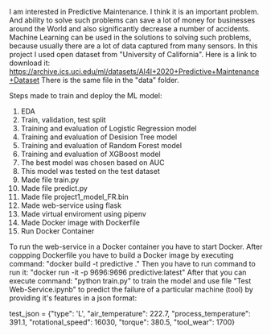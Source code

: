I am interested in Predictive Maintenance. I think it is an important problem. 
And ability to solve such problems can save a lot of money for businesses around the World and also significantly decrease a number of accidents.
Machine Learning can be used in the solutions to solving such problems, because usually there are a lot of data captured from many sensors. 
In this project I used open dataset from "University of California". 
Here is a link to download it: https://archive.ics.uci.edu/ml/datasets/AI4I+2020+Predictive+Maintenance+Dataset
There is the same file in the "data" folder.

Steps made to train and deploy the ML model:
1. EDA
2. Train, validation, test split
3. Training and evaluation of Logistic Regression model
4. Training and evaluation of Desision Tree model
5. Training and evaluation of Random Forest model
6. Training and evaluation of XGBoost model
7. The best model was chosen based on AUC
8. This model was tested on the test dataset
9. Made file train.py
10. Made file predict.py
11. Made file project1_model_FR.bin
12. Made web-service using flask
13. Made virtual enviroment using pipenv
14. Made Docker image with Dockerfile
15. Run Docker Container

To run the web-service in a Docker container you have to start Docker.
After coppping Dockerfile you have to build a Docker image by executing command:
"docker build -t predictive ."
Then you have to run command to run it:
"docker run -it -p 9696:9696 predictive:latest"
After that you can execute command:
"python train.py" to train the model
and use file "Test Web-Service.ipynb" to predict the failure of a particular machine (tool) by providing it's features in a json format:

test_json = {"type": 'L',
 "air_temperature": 222.7,
 "process_temperature": 391.1,
 "rotational_speed": 16030,
 "torque": 380.5,
 "tool_wear": 1700}
